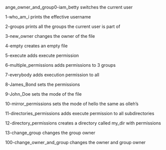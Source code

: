 ange_owner_and_group0-iam_betty
switches the current user

1-who_am_i
prints the effective username

2-groups
prints all the groups the current user is part of

3-new_owner
changes the owner of the file

4-empty
creates an empty file

5-execute
adds execute permission

6-multiple_permissions
adds permissions to 3 groups

7-everybody
adds execution permission to all

8-James_Bond
sets the permissions

9-John_Doe
sets the mode of the file

10-mirror_permissions
sets the mode of hello the same as olleh’s

11-directories_permissions
adds execute permission to all subdirectories

12-directory_permissions
creates a directory called my_dir with permissions

13-change_group
changes the group owner 

100-change_owner_and_group
changes the owner and group owner





